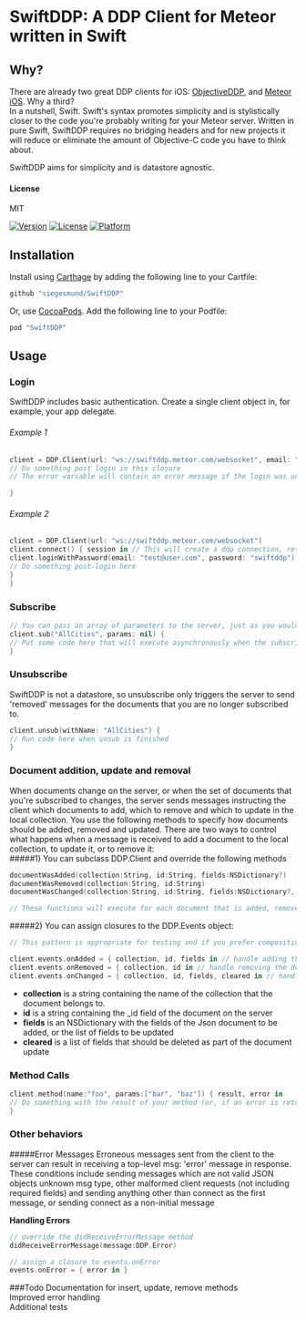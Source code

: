 # SwiftDDP: A DDP Client for Meteor written in Swift

## Why?
There are already two great DDP clients for iOS: [ObjectiveDDP](https://github.com/boundsj/ObjectiveDDP), and [Meteor iOS](https://github.com/martijnwalraven/meteor-ios). Why a third?  
In a nutshell, Swift. Swift's syntax promotes simplicity and is stylistically closer to the code you're probably writing for your Meteor server. Written in pure Swift, SwiftDDP requires no bridging headers and for new projects it will reduce or eliminate the amount of Objective-C code you have to think about.

SwiftDDP aims for simplicity and is datastore agnostic. 

#### License
MIT  

[![Version](https://img.shields.io/cocoapods/v/SwiftDDP.svg?style=flat)](http://cocoapods.org/pods/SwiftDDP)
[![License](https://img.shields.io/cocoapods/l/SwiftDDP.svg?style=flat)](http://cocoapods.org/pods/SwiftDDP)
[![Platform](https://img.shields.io/cocoapods/p/SwiftDDP.svg?style=flat)](http://cocoapods.org/pods/SwiftDDP)

## Installation

Install using [Carthage](https://github.com/Carthage/Carthage) by adding the following line to your Cartfile:

```ruby
github "siegesmund/SwiftDDP"
```

Or, use [CocoaPods](http://cocoapods.org). Add the following line to your Podfile:

```ruby
pod "SwiftDDP"
```

## Usage

### Login  
SwiftDDP includes basic authentication.
Create a single client object in, for example, your app delegate.

###### Example 1
``` swift
client = DDP.Client(url: "ws://swiftddp.meteor.com/websocket", email: "test@user.com", password: "swiftddp") { result, error in 
// Do something post login in this closure
// The error variable will contain an error message if the login was unsuccessful

}
```

###### Example 2
``` swift 
client = DDP.Client(url: "ws://swiftddp.meteor.com/websocket") 
client.connect() { session in // This will create a ddp connection, returning the session id as a String
client.loginWithPassword(email: "test@user.com", password: "swiftddp") { result, error in 
// Do something post-login here
}
}
```

### Subscribe
``` swift 
// You can pass an array of parameters to the server, just as you would in Javascript
client.sub("AllCities", params: nil) { 
// Put some code here that will execute asynchronously when the subscription is ready
}
```

### Unsubscribe
SwiftDDP is not a datastore, so unsubscribe only triggers the server to send 'removed' messages for the documents that you are no longer subscribed to.

``` swift
client.unsub(withName: "AllCities") {
// Run code here when unsub is finished
}
```

### Document addition, update and removal
When documents change on the server, or when the set of documents that you're subscribed to changes, the server sends messages instructing the client which documents to add, which to remove and which to update in the local collection. You use the following methods to specify how documents should be added, removed and updated.
There are two ways to control what happens when a message is received to add a document to the local collection, to update it, or to remove it:  
#####1) You can subclass DDP.Client and override the following methods
``` swift  
documentWasAdded(collection:String, id:String, fields:NSDictionary?)  
documentWasRemoved(collection:String, id:String)  
documentWasChanged(collection:String, id:String, fields:NSDictionary?, cleared:[String]?)  

// These functions will execute for each document that is added, removed or changed.
```

#####2) You can assign closures to the DDP.Events object:
``` swift
// This pattern is appropriate for testing and if you prefer composition to inheritance.

client.events.onAdded = { collection, id, fields in // handle adding the document here } 
client.events.onRemoved = { collection, id in // handle removing the document here }
client.events.onChanged = { collection, id, fields, cleared in // handle changing the document here }
```
- **collection** is a string containing the name of the collection that the document belongs to.  
- **id** is a string containing the _id field of the document on the server  
- **fields** is an NSDictionary with the fields of the Json document to be added, or the list of fields to be updated   
- **cleared** is a list of fields that should be deleted as part of the document update  

### Method Calls
```swift
client.method(name:"foo", params:["bar", "baz"]) { result, error in 
// Do something with the result of your method (or, if an error is returned, handle it)
}
```

### Other behaviors
#####Error Messages
Erroneous messages sent from the client to the server can result in receiving a top-level msg: 'error' message in response. These conditions include sending messages which are not valid JSON objects unknown msg type,
other malformed client requests (not including required fields) and sending anything other than connect as the first message, or sending connect as a non-initial message

**Handling Errors** 
```swift
// override the didReceiveErrorMessage method
didReceiveErrorMessage(message:DDP.Error)

// assign a closure to events.onError
events.onError = { error in }
```



###Todo
Documentation for insert, update, remove methods  
Improved error handling  
Additional tests
